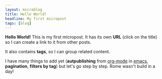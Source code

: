 ```yaml
---
layout: microblog
title: Hello World!
headline: My first micropost
tags: [blog]
---
```


**Hello World!** This is my first micropost. It has its own **URL**
(click on the title) so I can create a link to it from other posts.

It also contains **tags**, so I can group related content.

I have many things to add yet (**autpublishing** from
[org-mode](https://orgmode.org/) in
[emacs](https://www.gnu.org/software/emacs/), **pagination**,
**filters by tag**) but let's go step by step. Rome wasn't build in a
day!
